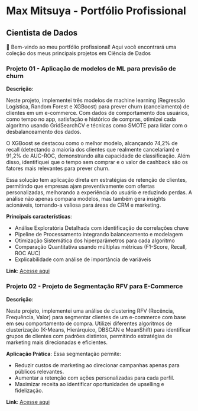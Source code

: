 # Max Mitsuya - Portfólio Profissional
## Cientista de Dados

👋 Bem-vindo ao meu portfólio profissional! Aqui você encontrará uma coleção dos meus principais projetos em Ciência de Dados

### Projeto 01 - Aplicação de modelos de ML para previsão de churn

**Descrição**:

Neste projeto, implementei três modelos de machine learning (Regressão Logística, Random Forest e XGBoost) para prever churn (cancelamento) de clientes em um e-commerce. Com dados de comportamento dos usuários, como tempo no app, satisfação e histórico de compras, otimizei cada algoritmo usando GridSearchCV e técnicas como SMOTE para lidar com o desbalanceamento dos dados.

O XGBoost se destacou como o melhor modelo, alcançando 74,2% de recall (detectando a maioria dos clientes que realmente cancelariam) e 91,2% de AUC-ROC, demonstrando alta capacidade de classificação. Além disso, identifiquei que o tempo sem comprar e o valor de cashback são os fatores mais relevantes para prever churn.

Essa solução tem aplicação direta em estratégias de retenção de clientes, permitindo que empresas ajam preventivamente com ofertas personalizadas, melhorando a experiência do usuário e reduzindo perdas. A análise não apenas compara modelos, mas também gera insights acionáveis, tornando-a valiosa para áreas de CRM e marketing.

**Principais características**:
  - Análise Exploratória Detalhada com identificação de correlações chave 
  - Pipeline de Processamento integrando balanceamento e modelagem 
  - Otimização Sistemática dos hiperparâmetros para cada algoritmo 
  - Comparação Quantitativa usando múltiplas métricas (F1-Score, Recall, ROC AUC) 
  - Explicabilidade com análise de importância de variáveis 

**Link**: [Acesse aqui](https://github.com/maxMitsuya/analise-lr-rf-xgboost)

### Projeto 02 - Projeto de Segmentação RFV para E-Commerce

**Descrição**:

Neste projeto, implementei uma análise de clustering RFV (Recência, Frequência, Valor) para segmentar clientes de um e-commerce com base em seu comportamento de compra. Utilizei diferentes algoritmos de clusterização (K-Means, Hierárquico, DBSCAN e MeanShift) para identificar grupos de clientes com padrões distintos, permitindo estratégias de marketing mais direcionadas e eficientes.

**Aplicação Prática**:
Essa segmentação permite:
- Reduzir custos de marketing ao direcionar campanhas apenas para públicos relevantes.
- Aumentar a retenção com ações personalizadas para cada perfil.
- Maximizar receita ao identificar oportunidades de upselling e fidelização.

**Link**: [Acesse aqui](https://github.com/maxMitsuya/clustering_models)
